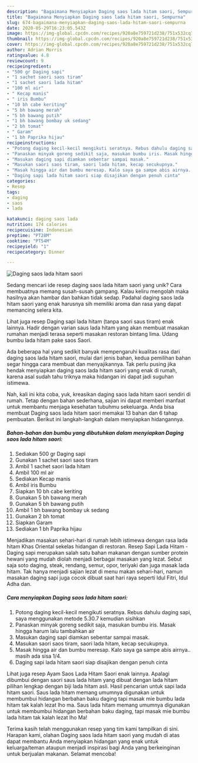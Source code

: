 ```yaml
---
description: "Bagaimana Menyiapkan Daging saos lada hitam saori, Sempurna"
title: "Bagaimana Menyiapkan Daging saos lada hitam saori, Sempurna"
slug: 674-bagaimana-menyiapkan-daging-saos-lada-hitam-saori-sempurna
date: 2020-05-29T16:23:05.543Z
image: https://img-global.cpcdn.com/recipes/920a8e759721d238/751x532cq70/daging-saos-lada-hitam-saori-foto-resep-utama.jpg
thumbnail: https://img-global.cpcdn.com/recipes/920a8e759721d238/751x532cq70/daging-saos-lada-hitam-saori-foto-resep-utama.jpg
cover: https://img-global.cpcdn.com/recipes/920a8e759721d238/751x532cq70/daging-saos-lada-hitam-saori-foto-resep-utama.jpg
author: Adrian Morris
ratingvalue: 4.8
reviewcount: 9
recipeingredient:
- "500 gr Daging sapi"
- "1 sachet saori saos tiram"
- "1 sachet saori lada hitam"
- "100 ml air"
- " Kecap manis"
- " iris Bumbu"
- "10 bh cabe keriting"
- "5 bh bawang merah"
- "5 bh bawang putih"
- "1 bh bawang bombay uk sedang"
- "2 bh tomat"
- " Garam"
- "1 bh Paprika hijau"
recipeinstructions:
- "Potong daging kecil-kecil mengikuti seratnya. Rebus dahulu daging sapi, saya menggunakan metode 5.30.7 kemudian sisihkan"
- "Panaskan minyak goreng sedikit saja, masukan bumbu iris. Masak hingga harum lalu tambahkan air"
- "Masukan daging sapi diamkan sebentar sampai masak."
- "Masukan saori saos tiram, saori lada hitam, kecap secukupnya."
- "Masak hingga air dan bumbu meresap. Kalo saya ga sampe abis airnya.. masih ada sisa 1/4."
- "Daging sapi lada hitam saori siap disajikan dengan penuh cinta"
categories:
- Resep
tags:
- daging
- saos
- lada

katakunci: daging saos lada 
nutrition: 174 calories
recipecuisine: Indonesian
preptime: "PT28M"
cooktime: "PT54M"
recipeyield: "1"
recipecategory: Dinner

---
```



![Daging saos lada hitam saori](https://img-global.cpcdn.com/recipes/920a8e759721d238/751x532cq70/daging-saos-lada-hitam-saori-foto-resep-utama.jpg)

Sedang mencari ide resep daging saos lada hitam saori yang unik? Cara membuatnya memang susah-susah gampang. Kalau keliru mengolah maka hasilnya akan hambar dan bahkan tidak sedap. Padahal daging saos lada hitam saori yang enak harusnya sih memiliki aroma dan rasa yang dapat memancing selera kita.

Lihat juga resep Daging sapi lada hitam (tanpa saori saus tiram) enak lainnya. Hadir dengan varian saus lada hitam yang akan membuat masakan rumahan menjadi terasa seperti masakan restoran bintang lima. Udang bumbu lada hitam pake saos Saori.

Ada beberapa hal yang sedikit banyak mempengaruhi kualitas rasa dari daging saos lada hitam saori, mulai dari jenis bahan, kedua pemilihan bahan segar hingga cara membuat dan menyajikannya. Tak perlu pusing jika hendak menyiapkan daging saos lada hitam saori yang enak di rumah, karena asal sudah tahu triknya maka hidangan ini dapat jadi suguhan istimewa.


Nah, kali ini kita coba, yuk, kreasikan daging saos lada hitam saori sendiri di rumah. Tetap dengan bahan sederhana, sajian ini dapat memberi manfaat untuk membantu menjaga kesehatan tubuhmu sekeluarga. Anda bisa membuat Daging saos lada hitam saori memakai 13 bahan dan 6 tahap pembuatan. Berikut ini langkah-langkah dalam menyiapkan hidangannya.

<!--inarticleads1-->

##### Bahan-bahan dan bumbu yang dibutuhkan dalam menyiapkan Daging saos lada hitam saori:

1. Sediakan 500 gr Daging sapi
1. Gunakan 1 sachet saori saos tiram
1. Ambil 1 sachet saori lada hitam
1. Ambil 100 ml air
1. Sediakan  Kecap manis
1. Ambil  iris Bumbu
1. Siapkan 10 bh cabe keriting
1. Gunakan 5 bh bawang merah
1. Gunakan 5 bh bawang putih
1. Ambil 1 bh bawang bombay uk sedang
1. Gunakan 2 bh tomat
1. Siapkan  Garam
1. Sediakan 1 bh Paprika hijau


Menjadikan masakan sehari-hari di rumah lebih istimewa dengan rasa lada hitam Khas Oriental sekelas hidangan di restoran. Resep Sapi Lada Hitam - Daging sapi merupakan salah satu bahan makanan dengan sumber protein hewani yang mudah diolah menjadi berbagai masakan yang lezat. Sebut saja soto daging, steak, rendang, semur, opor, teriyaki dan juga masak lada hitam. Tak hanya menjadi sajian lezat di menu makan sehari-hari, namun masakan daging sapi juga cocok dibuat saat hari raya seperti Idul Fitri, Idul Adha dan. 

<!--inarticleads2-->

##### Cara menyiapkan Daging saos lada hitam saori:

1. Potong daging kecil-kecil mengikuti seratnya. Rebus dahulu daging sapi, saya menggunakan metode 5.30.7 kemudian sisihkan
1. Panaskan minyak goreng sedikit saja, masukan bumbu iris. Masak hingga harum lalu tambahkan air
1. Masukan daging sapi diamkan sebentar sampai masak.
1. Masukan saori saos tiram, saori lada hitam, kecap secukupnya.
1. Masak hingga air dan bumbu meresap. Kalo saya ga sampe abis airnya.. masih ada sisa 1/4.
1. Daging sapi lada hitam saori siap disajikan dengan penuh cinta


Lihat juga resep Ayam Saos Lada Hitam Saori enak lainnya. Apalagi dibumbui dengan saori saus lada hitam yang dibuat dengan lada hitam pilihan lengkap dengan biji lada hitam asli. Hasil pencarian untuk sapi lada hitam saori. Saus lada hitam memang umumnya digunakan untuk membumbui hidangan berbahan baku daging tapi masak mie bumbu lada hitam tak kalah lezat lho ma. Saus lada hitam memang umumnya digunakan untuk membumbui hidangan berbahan baku daging, tapi masak mie bumbu lada hitam tak kalah lezat lho Ma! 

Terima kasih telah menggunakan resep yang tim kami tampilkan di sini. Harapan kami, olahan Daging saos lada hitam saori yang mudah di atas dapat membantu Anda menyiapkan hidangan yang enak untuk keluarga/teman ataupun menjadi inspirasi bagi Anda yang berkeinginan untuk berjualan makanan. Selamat mencoba!
